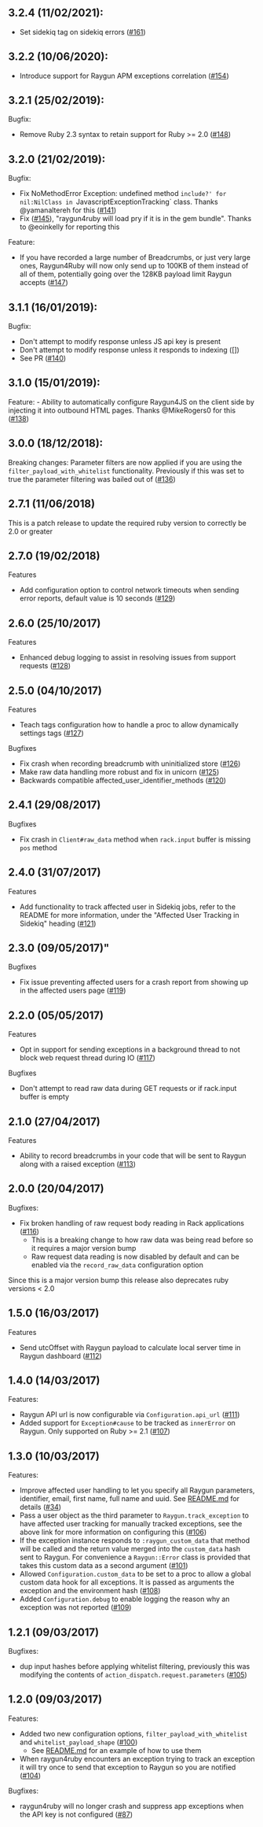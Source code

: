## 3.2.4 (11/02/2021):
  - Set sidekiq tag on sidekiq errors ([#161](https://github.com/MindscapeHQ/raygun4ruby/pull/161))

## 3.2.2 (10/06/2020):
  - Introduce support for Raygun APM exceptions correlation ([#154](https://github.com/MindscapeHQ/raygun4ruby/pull/154))

## 3.2.1 (25/02/2019):
Bugfix:
  - Remove Ruby 2.3 syntax to retain support for Ruby >= 2.0 ([#148](https://github.com/MindscapeHQ/raygun4ruby/pull/148))

## 3.2.0 (21/02/2019):
Bugfix:
  - Fix NoMethodError Exception: undefined method `include?' for nil:NilClass in `JavascriptExceptionTracking` class. Thanks @yamanaltereh for this ([#141](https://github.com/MindscapeHQ/raygun4ruby/pull/141))
  - Fix ([#145](https://github.com/MindscapeHQ/raygun4ruby/issues/145)), "raygun4ruby will load pry if it is in the gem bundle". Thanks to @eoinkelly for reporting this

Feature:
  - If you have recorded a large number of Breadcrumbs, or just very large ones, Raygun4Ruby will now only send up to 100KB of them instead of all of them, potentially going over the 128KB payload limit Raygun accepts ([#147](https://github.com/MindscapeHQ/raygun4ruby/pull/147))

## 3.1.1 (16/01/2019):
Bugfix:
  - Don't attempt to modify response unless JS api key is present
  - Don't attempt to modify response unless it responds to indexing ([])
  - See PR ([#140](https://github.com/MindscapeHQ/raygun4ruby/pull/140))

## 3.1.0 (15/01/2019):

Feature:
    - Ability to automatically configure Raygun4JS on the client side by injecting it into outbound HTML pages. Thanks @MikeRogers0 for this ([#138](https://github.com/MindscapeHQ/raygun4ruby/pull/138))

## 3.0.0 (18/12/2018):
  Breaking changes:
    Parameter filters are now applied if you are using the `filter_payload_with_whitelist` functionality. Previously if this was set to true the parameter filtering was bailed out of ([#136](https://github.com/MindscapeHQ/raygun4ruby/pull/136/files))

## 2.7.1 (11/06/2018)
  This is a patch release to update the required ruby version to correctly be 2.0 or greater

## 2.7.0 (19/02/2018)

Features
 - Add configuration option to control network timeouts when sending error reports, default value is 10 seconds ([#129](https://github.com/MindscapeHQ/raygun4ruby/pull/129))

## 2.6.0 (25/10/2017)

Features
  - Enhanced debug logging to assist in resolving issues from support requests ([#128](https://github.com/MindscapeHQ/raygun4ruby/pull/128))

## 2.5.0 (04/10/2017)

Features
  - Teach tags configuration how to handle a proc to allow dynamically settings tags ([#127](https://github.com/MindscapeHQ/raygun4ruby/pull/127))

Bugfixes
  - Fix crash when recording breadcrumb with uninitialized store ([#126](https://github.com/MindscapeHQ/raygun4ruby/pull/126))
  - Make raw data handling more robust and fix in unicorn ([#125](https://github.com/MindscapeHQ/raygun4ruby/pull/125))
  - Backwards compatible affected_user_identifier_methods ([#120](https://github.com/MindscapeHQ/raygun4ruby/pull/120))

## 2.4.1 (29/08/2017)

Bugfixes
  - Fix crash in `Client#raw_data` method when `rack.input` buffer is missing `pos` method

## 2.4.0 (31/07/2017)

Features
  - Add functionality to track affected user in Sidekiq jobs, refer to the README for more information, under the "Affected User Tracking in Sidekiq" heading ([#121](https://github.com/MindscapeHQ/raygun4ruby/pull/121))

## 2.3.0 (09/05/2017)"

Bugfixes
  - Fix issue preventing affected users for a crash report from showing up in the affected users page ([#119](https://github.com/MindscapeHQ/raygun4ruby/pull/119))

## 2.2.0 (05/05/2017)

Features
  - Opt in support for sending exceptions in a background thread to not block web request thread during IO ([#117](https://github.com/MindscapeHQ/raygun4ruby/pull/117))

Bugfixes
 - Don't attempt to read raw data during GET requests or if rack.input buffer is empty

## 2.1.0 (27/04/2017)

Features
  - Ability to record breadcrumbs in your code that will be sent to Raygun along with a raised exception ([#113](https://github.com/MindscapeHQ/raygun4ruby/pull/113))

## 2.0.0 (20/04/2017)

Bugfixes:
  - Fix broken handling of raw request body reading in Rack applications ([#116](https://github.com/MindscapeHQ/raygun4ruby/pull/116))
    - This is a breaking change to how raw data was being read before so it requires a major version bump
    - Raw request data reading is now disabled by default and can be enabled via the `record_raw_data` configuration option
    
Since this is a major version bump this release also deprecates ruby versions < 2.0

## 1.5.0 (16/03/2017)

Features
  - Send utcOffset with Raygun payload to calculate local server time in Raygun dashboard ([#112](https://github.com/MindscapeHQ/raygun4ruby/pull/112))

## 1.4.0 (14/03/2017)

Features:
  - Raygun API url is now configurable via `Configuration.api_url` ([#111](https://github.com/MindscapeHQ/raygun4ruby/pull/111))
  - Added support for `Exception#cause` to be tracked as `innerError` on Raygun. Only supported on Ruby >= 2.1 ([#107](https://github.com/MindscapeHQ/raygun4ruby/pull/107))

## 1.3.0 (10/03/2017)

Features:
  - Improve affected user handling to let you specify all Raygun parameters, identifier, email, first name, full name and uuid. See [README.md](https://github.com/MindscapeHQ/raygun4ruby#affected-user-tracking) for details ([#34](https://github.com/MindscapeHQ/raygun4ruby/pull/34))
  - Pass a user object as the third parameter to `Raygun.track_exception` to have affected user tracking for manually tracked exceptions, see the above link for more information on configuring this ([#106](https://github.com/MindscapeHQ/raygun4ruby/pull/106))
  - If the exception instance responds to `:raygun_custom_data` that method will be called and the return value merged into the `custom_data` hash sent to Raygun. For convenience a `Raygun::Error` class is provided that takes this custom data as a second argument ([#101](https://github.com/MindscapeHQ/raygun4ruby/pull/101))
  - Allowed `Configuration.custom_data` to be set to a proc to allow a global custom data hook for all exceptions. It is passed as arguments the exception and the environment hash ([#108](https://github.com/MindscapeHQ/raygun4ruby/pull/108))
  - Added `Configuration.debug` to enable logging the reason why an exception was not reported ([#109](https://github.com/MindscapeHQ/raygun4ruby/pull/109))

## 1.2.1 (09/03/2017)

Bugfixes:
  - dup input hashes before applying whitelist filtering, previously this was modifying the contents of `action_dispatch.request.parameters` ([#105](https://github.com/MindscapeHQ/raygun4ruby/pull/105))

## 1.2.0 (09/03/2017)

Features:
  - Added two new configuration options, `filter_payload_with_whitelist` and `whitelist_payload_shape` ([#100](https://github.com/MindscapeHQ/raygun4ruby/pull/100))
    - See [README.md](https://github.com/MindscapeHQ/raygun4ruby#filtering-the-payload-by-whitelist) for an example of how to use them
  - When raygun4ruby encounters an exception trying to track an exception it will try once to send that exception to Raygun so you are notified ([#104](https://github.com/MindscapeHQ/raygun4ruby/pull/104))

Bugfixes:
  - raygun4ruby will no longer crash and suppress app exceptions when the API key is not configured ([#87](https://github.com/MindscapeHQ/raygun4ruby/pull/87))
